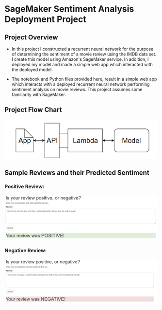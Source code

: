 # SageMaker Sentiment Analysis Deployment Project

## Project Overview
- In this project I constructed a recurrent neural network for the purpose of determining the sentiment of a movie review using the IMDB data set. I create this model using Amazon's SageMaker service. In addition, I deployed my model and made a simple web app which interacted with the deployed model.

- The notebook and Python files provided here, result in a simple web app which interacts with a deployed recurrent neural network performing sentiment analysis on movie reviews. This project assumes some familiarity with SageMaker.

## Project Flow Chart 
![0](screenshots/diagram.png)


## Sample Reviews and their Predicted Sentiment
### Positive Review:
![0](screenshots/pos-review.png)

### Negative Review:
![0](screenshots/neg-review.png)